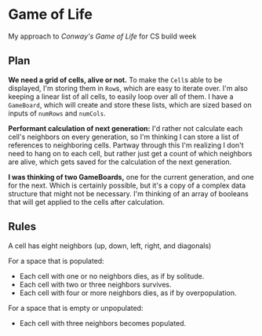 # Game of Life

My approach to *Conway's Game of Life* for CS build week

## Plan

**We need a grid of cells, alive or not.** To make the `Cell`s able to be displayed, I'm storing them in `Row`s, which are easy to iterate over. I'm also keeping a linear list of all cells, to easily loop over all of them. I have a `GameBoard`, which will create and store these lists, which are sized based on inputs of `numRows` and `numCols`.

**Performant calculation of next generation:** I'd rather not calculate each cell's neighbors on every generation, so I'm thinking I can store a list of references to neighboring cells. Partway through this I'm realizing I don't need to hang on to each cell, but rather just get a count of which neighbors are alive, which gets saved for the calculation of the next generation.

**I was thinking of two GameBoards,** one for the current generation, and one for the next. Which is certainly possible, but it's a copy of a complex data structure that might not be necessary. I'm thinking of an array of booleans that will get applied to the cells after calculation.

## Rules

A cell has eight neighbors (up, down, left, right, and diagonals)

For a space that is populated:

* Each cell with one or no neighbors dies, as if by solitude.
* Each cell with two or three neighbors survives.
* Each cell with four or more neighbors dies, as if by overpopulation.

For a space that is empty or unpopulated:

* Each cell with three neighbors becomes populated.
